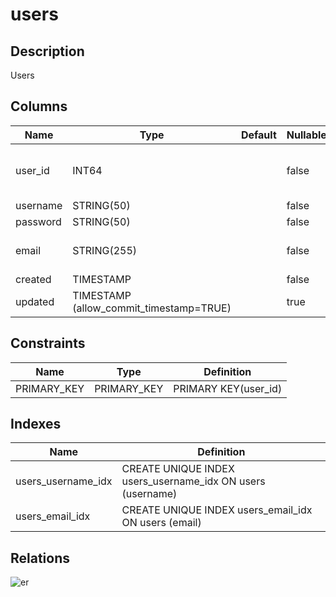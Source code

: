 # users

## Description

Users

## Columns

| Name | Type | Default | Nullable | Children | Comment |
| ---- | ---- | ------- | -------- | -------- | ------- |
| user_id | INT64 |  | false | [comment_stars](comment_stars.md) [posts](posts.md) [user_options](user_options.md) [comments](comments.md) [logs](logs.md) |  |
| username | STRING(50) |  | false |  |  |
| password | STRING(50) |  | false |  |  |
| email | STRING(255) |  | false |  | Email address as login id. ex. user@example.com |
| created | TIMESTAMP |  | false |  |  |
| updated | TIMESTAMP (allow_commit_timestamp=TRUE) |  | true |  |  |

## Constraints

| Name | Type | Definition |
| ---- | ---- | ---------- |
| PRIMARY_KEY | PRIMARY_KEY | PRIMARY KEY(user_id) |

## Indexes

| Name | Definition |
| ---- | ---------- |
| users_username_idx | CREATE UNIQUE INDEX users_username_idx ON users (username) |
| users_email_idx | CREATE UNIQUE INDEX users_email_idx ON users (email) |

## Relations

![er](users.svg)
